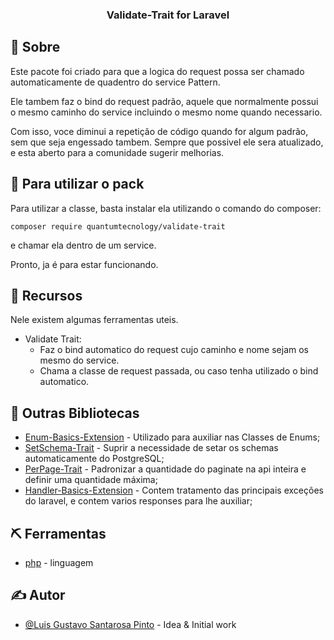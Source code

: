 <h3 align="center">Validate-Trait for Laravel</h3>

## 🧐 Sobre <a name = "about"></a>

Este pacote foi criado para que a logica do request possa ser chamado automaticamente de quadentro do service Pattern.

Ele tambem faz o bind do request padrão, aquele que normalmente possui o mesmo caminho do service incluindo o mesmo nome quando necessario.

Com isso, voce diminui a repetição de código quando for algum padrão, sem que seja engessado tambem.
Sempre que possivel ele sera atualizado, e esta aberto para a comunidade sugerir melhorias.

## 🏁 Para utilizar o pack

Para utilizar a classe, basta instalar ela utilizando o comando do composer:

```
composer require quantumtecnology/validate-trait
```

e chamar ela dentro de um service.

Pronto, ja é para estar funcionando.

## 🎈 Recursos

Nele existem algumas ferramentas uteis.

- Validate Trait:
  - Faz o bind automatico do request cujo caminho e nome sejam os mesmo do service.
  - Chama a classe de request passada, ou caso tenha utilizado o bind automatico.

## 🧐 Outras Bibliotecas

- [Enum-Basics-Extension](https://packagist.org/packages/quantumtecnology/enum-basics-extension) - Utilizado para auxiliar nas Classes de Enums;
- [SetSchema-Trait](https://packagist.org/packages/quantumtecnology/setschema-trait-postgresql) - Suprir a necessidade de setar os schemas automaticamente do PostgreSQL;
- [PerPage-Trait](https://packagist.org/packages/quantumtecnology/perpage-trait) - Padronizar a quantidade do paginate na api inteira e definir uma quantidade máxima;
- [Handler-Basics-Extension](https://packagist.org/packages/quantumtecnology/handler-basics-extension) - Contem tratamento das principais exceções do laravel, e contem varios responses para lhe auxiliar;

## ⛏️ Ferramentas

- [php](https://www.php.net/) - linguagem

## ✍️ Autor

- [@Luis Gustavo Santarosa Pinto](https://github.com/QuantumTecnology) - Idea & Initial work
